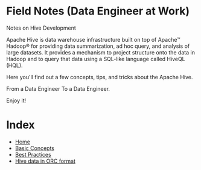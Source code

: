 # Field Notes (Data Engineer at Work)
Notes on Hive Development

Apache Hive is data warehouse infrastructure built on top of Apache™ Hadoop® for providing data summarization, ad hoc query, and analysis of large datasets. It provides a mechanism to project structure onto the data in Hadoop and to query that data using a SQL-like language called HiveQL (HQL).

Here you'll find out a few concepts, tips, and tricks about the Apache Hive.

From a Data Engineer To a Data Engineer.

Enjoy it!

# Index

- [Home](https://github.com/lserra/hde/wiki)
- [Basic Concepts](https://github.com/lserra/hde/wiki/Basic-Concepts)
- [Best Practices](https://github.com/lserra/hde/wiki/Best-Practices)
- [Hive data in ORC format](https://github.com/lserra/hde/wiki/Hive-data-in-ORC-format)
